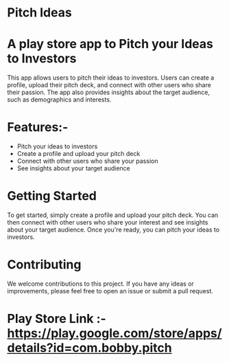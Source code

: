 # Pitch Ideas

# A play store app to Pitch your Ideas to Investors

This app allows users to pitch their ideas to investors. Users can create a profile, upload their pitch deck, and connect with other users who share their passion. The app also provides insights about the target audience, such as demographics and interests.

# Features:-
- Pitch your ideas to investors
- Create a profile and upload your pitch deck
- Connect with other users who share your passion
- See insights about your target audience

# Getting Started
To get started, simply create a profile and upload your pitch deck. You can then connect with other users who share your interest and see insights about your target audience. Once you're ready, you can pitch your ideas to investors.

# Contributing
We welcome contributions to this project. If you have any ideas or improvements, please feel free to open an issue or submit a pull request.

# Play Store Link :- https://play.google.com/store/apps/details?id=com.bobby.pitch

